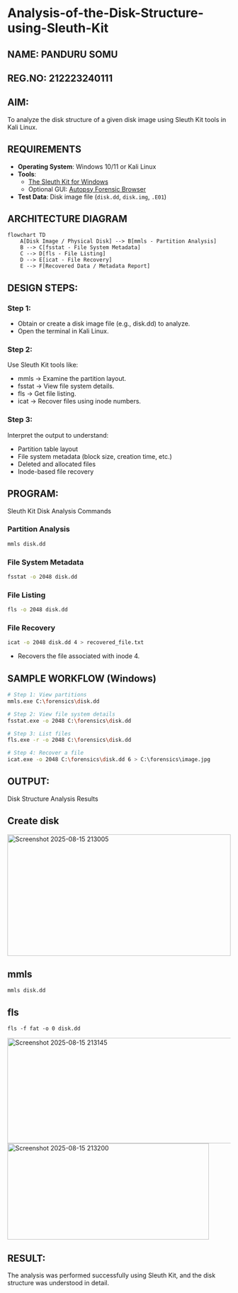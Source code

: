 # Analysis-of-the-Disk-Structure-using-Sleuth-Kit
## NAME: PANDURU SOMU
## REG.NO: 212223240111
## AIM:
To analyze the disk structure of a given disk image using Sleuth Kit tools in Kali Linux.

## REQUIREMENTS
- **Operating System**: Windows 10/11 or Kali Linux
- **Tools**:  
  - [The Sleuth Kit for Windows](https://sleuthkit.org/)  
  - Optional GUI: [Autopsy Forensic Browser](https://www.autopsy.com/)
- **Test Data**: Disk image file (`disk.dd`, `disk.img`, `.E01`)

## ARCHITECTURE DIAGRAM
```mermaid
flowchart TD
    A[Disk Image / Physical Disk] --> B[mmls - Partition Analysis]
    B --> C[fsstat - File System Metadata]
    C --> D[fls - File Listing]
    D --> E[icat - File Recovery]
    E --> F[Recovered Data / Metadata Report]
```
## DESIGN STEPS:
### Step 1:
- Obtain or create a disk image file (e.g., disk.dd) to analyze.
- Open the terminal in Kali Linux.

### Step 2:
Use Sleuth Kit tools like:
 - mmls → Examine the partition layout.
 - fsstat → View file system details.
 - fls → Get file listing.
 - icat → Recover files using inode numbers.
### Step 3:
Interpret the output to understand:
 - Partition table layout
 - File system metadata (block size, creation time, etc.)
 - Deleted and allocated files
 - Inode-based file recovery

## PROGRAM:
Sleuth Kit Disk Analysis Commands
### Partition Analysis
```bash
mmls disk.dd
```
### File System Metadata
```bash
fsstat -o 2048 disk.dd
```
### File Listing
```bash
fls -o 2048 disk.dd
```
### File Recovery
```bash
icat -o 2048 disk.dd 4 > recovered_file.txt
```
- Recovers the file associated with inode 4.
## SAMPLE WORKFLOW (Windows)
```bash
# Step 1: View partitions
mmls.exe C:\forensics\disk.dd

# Step 2: View file system details
fsstat.exe -o 2048 C:\forensics\disk.dd

# Step 3: List files
fls.exe -r -o 2048 C:\forensics\disk.dd

# Step 4: Recover a file
icat.exe -o 2048 C:\forensics\disk.dd 6 > C:\forensics\image.jpg
```
## OUTPUT:
Disk Structure Analysis Results
## Create disk
<img width="504" height="274" alt="Screenshot 2025-08-15 213005" src="https://github.com/user-attachments/assets/08770429-f26d-4783-afd7-0ed57207130a" />

## mmls

```
mmls disk.dd
```

## fls

```
fls -f fat -o 0 disk.dd
```


<img width="544" height="238" alt="Screenshot 2025-08-15 213145" src="https://github.com/user-attachments/assets/4f16229e-acb9-4516-b46b-88755d823a9d" />

<img width="455" height="217" alt="Screenshot 2025-08-15 213200" src="https://github.com/user-attachments/assets/5a40cc25-ae3b-4264-a841-1d35080c17dc" />

## RESULT:
The analysis was performed successfully using Sleuth Kit, and the disk structure was understood in detail.
